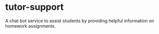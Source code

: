 # tutor-support
A chat bot service to assist students by providing helpful information on homework assignments.
